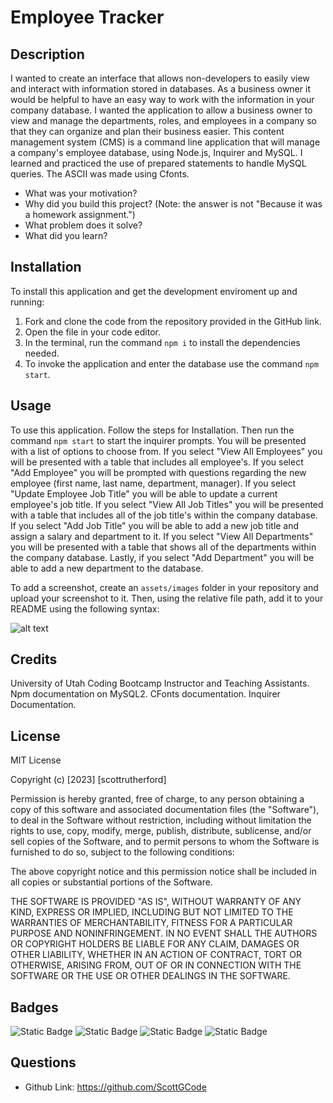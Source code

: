# Employee Tracker

## Description

I wanted to create an interface that allows non-developers to easily view and interact with information stored in databases. As a business owner it would be helpful to have an easy way to work with the information in your company database. I wanted the application to allow a business owner to view and manage the departments, roles, and employees in a company so that they can organize and plan their business easier. This content management system (CMS) is a command line application that will manage a company's employee database, using Node.js, Inquirer and MySQL. I learned and practiced the use of prepared statements to handle MySQL queries. The ASCII was made using Cfonts. 

- What was your motivation?
- Why did you build this project? (Note: the answer is not "Because it was a homework assignment.")
- What problem does it solve?
- What did you learn?

## Installation

To install this application and get the development enviroment up and running:

1. Fork and clone the code from the repository provided in the GitHub link.
2. Open the file in your code editor.
3. In the terminal, run the command `npm i` to install the dependencies needed.
4. To invoke the application and enter the database use the command `npm start`.

## Usage

To use this application. Follow the steps for Installation. Then run the command `npm start` to start the inquirer prompts. You will be presented with a list of options to choose from. If you select "View All Employees" you will be presented with a table that includes all employee's. If you select "Add Employee" you will be prompted with questions regarding the new employee (first name, last name, department, manager). If you select "Update Employee Job Title" you will be able to update a current employee's job title. If you select "View All Job Titles" you will be presented with a table that includes all of the job title's within the company database. If you select "Add Job Title" you will be able to add a new job title and assign a salary and department to it. If you select "View All Departments" you will be presented with a table that shows all of the departments within the company database. Lastly, if you select "Add Department" you will be able to add a new department to the database. 

To add a screenshot, create an `assets/images` folder in your repository and upload your screenshot to it. Then, using the relative file path, add it to your README using the following syntax:

![alt text](assets/images/screenshot.png)

## Credits

University of Utah Coding Bootcamp Instructor and Teaching Assistants. Npm documentation on MySQL2. CFonts documentation. Inquirer Documentation. 

## License

MIT License

Copyright (c) [2023] [scottrutherford]

Permission is hereby granted, free of charge, to any person obtaining a copy
of this software and associated documentation files (the "Software"), to deal
in the Software without restriction, including without limitation the rights
to use, copy, modify, merge, publish, distribute, sublicense, and/or sell
copies of the Software, and to permit persons to whom the Software is
furnished to do so, subject to the following conditions:

The above copyright notice and this permission notice shall be included in all
copies or substantial portions of the Software.

THE SOFTWARE IS PROVIDED "AS IS", WITHOUT WARRANTY OF ANY KIND, EXPRESS OR
IMPLIED, INCLUDING BUT NOT LIMITED TO THE WARRANTIES OF MERCHANTABILITY,
FITNESS FOR A PARTICULAR PURPOSE AND NONINFRINGEMENT. IN NO EVENT SHALL THE
AUTHORS OR COPYRIGHT HOLDERS BE LIABLE FOR ANY CLAIM, DAMAGES OR OTHER
LIABILITY, WHETHER IN AN ACTION OF CONTRACT, TORT OR OTHERWISE, ARISING FROM,
OUT OF OR IN CONNECTION WITH THE SOFTWARE OR THE USE OR OTHER DEALINGS IN THE
SOFTWARE.

## Badges

![Static Badge](https://img.shields.io/badge/JavaScript-F7DF1E?style=for-the-badge&logo=javascript&logoColor=black)
![Static Badge](https://img.shields.io/badge/Node.js-43853D?style=for-the-badge&logo=node.js&logoColor=white)
![Static Badge](https://img.shields.io/badge/MySQL-005C84?style=for-the-badge&logo=mysql&logoColor=white)
![Static Badge](https://img.shields.io/badge/Edx-193A3E?style=for-the-badge&logo=edx&logoColor=white)

## Questions

-  Github Link: https://github.com/ScottGCode 